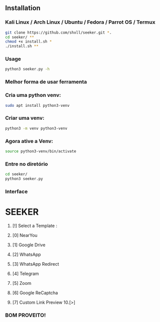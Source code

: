 ## Installation

### Kali Linux / Arch Linux / Ubuntu / Fedora / Parrot OS / Termux

```bash
git clone https://github.com/shxll/seeker.git *.
cd seeker/ **
chmod +x install.sh *
./install.sh **
```

### Usage
```bash
python3 seeker.py -h
```
### Melhor forma de usar ferramenta 

### Cria uma python venv:
```bash
sudo apt install python3-venv
```

### Criar uma venv:
```bash
python3 -m venv python3-venv
``` 

### Agora ative a Venv:
```bash
source python3-venv/bin/activate
``` 

### Entre no diretório
```bash
cd seeker/
python3 seeker.py
```

### Interface
# SEEKER

1. [!] Select a Template :

2. [0] NearYou
3. [1] Google Drive
4. [2] WhatsApp
5. [3] WhatsApp Redirect
6. [4] Telegram
7. [5] Zoom
8. [6] Google ReCaptcha
9. [7] Custom Link Preview
10.[>] 

### BOM PROVEITO!


